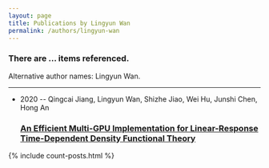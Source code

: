 ```yaml
---
layout: page
title: Publications by Lingyun Wan
permalink: /authors/lingyun-wan
---
```


<h3 id="number-posts">There are ... items referenced.</h3>
<p id='info-authors'>Alternative author names: Lingyun Wan.</p>
<hr />
<ul class="post-list">
<li><span class='post-meta'>2020 -- Qingcai Jiang, Lingyun Wan, Shizhe Jiao, Wei Hu, Junshi Chen, Hong An</span><h3><a class='post-link' href="{{ site.baseurl }}/an-efficient-multi-gpu-implementation-for-linear-response-time-dependent-density-functional-theory">An Efficient Multi-GPU Implementation for Linear-Response Time-Dependent Density Functional Theory</a></h3></li>

</ul>
{% include count-posts.html %}
